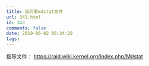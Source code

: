 ```yaml
---
title: 如何看mdstat文件
url: 343.html
id: 343
comments: false
date: 2019-06-02 06:34:29
tags:
---
```


指导文件： https://raid.wiki.kernel.org/index.php/Mdstat
